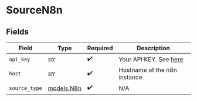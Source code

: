 # SourceN8n


## Fields

| Field                                                                       | Type                                                                        | Required                                                                    | Description                                                                 |
| --------------------------------------------------------------------------- | --------------------------------------------------------------------------- | --------------------------------------------------------------------------- | --------------------------------------------------------------------------- |
| `api_key`                                                                   | *str*                                                                       | :heavy_check_mark:                                                          | Your API KEY. See <a href="https://docs.n8n.io/api/authentication">here</a> |
| `host`                                                                      | *str*                                                                       | :heavy_check_mark:                                                          | Hostname of the n8n instance                                                |
| `source_type`                                                               | [models.N8n](../models/n8n.md)                                              | :heavy_check_mark:                                                          | N/A                                                                         |
